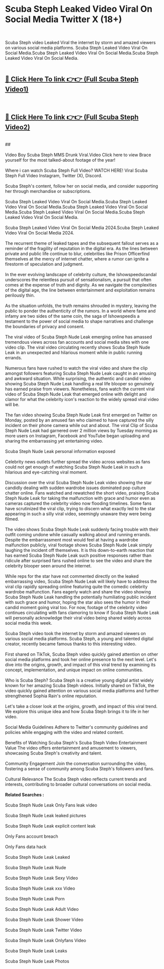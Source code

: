 # Scuba Steph Leaked Video Viral On Social Media Twitter X (18+) <br>
<br>

Scuba Steph video Leaked Viral the internet by storm and amazed viewers on various social media platforms. Scuba Steph Leaked Video Viral On Social Media.Scuba Steph Leaked Video Viral On Social Media.Scuba Steph Leaked Video Viral On Social Media.<br>
 <br>

##  <a href="https://play.trustnlinepharmacy.us?title=Full Scuba_Steph&ref=git">🔴 Click Here To link 👉👉 (Full Scuba Steph Video1)</a><br>
  <br>

##  <a href="https://play.trustnlinepharmacy.us?title=Full Scuba_Steph&ref=git">🔴 Click Here To link 👉👉 (Full Scuba Steph Video2)</a><br>
  <br>
  ##


  <br>

  <br>
Video Boy Scuba Steph MMS Drunk Viral.Video Click here to view Brace yourself for the most talked-about footage of the year!
<br><br>
Where i can watch Scuba Steph Full Video? WATCH HERE! Viral Scuba Steph Full Video Instagram, Twitter (X), Discord.
<br><br>
Scuba Steph's content, follow her on social media, and consider supporting her through merchandise or subscriptions.
<br><br>
Scuba Steph Leaked Video Viral On Social Media.Scuba Steph Leaked Video Viral On Social Media.Scuba Steph Leaked Video Viral On Social Media.Scuba Steph Leaked Video Viral On Social Media.Scuba Steph Leaked Video Viral On Social Media.
<br><br>
Scuba Steph Leaked Video Viral On Social Media 2024.Scuba Steph Leaked Video Viral On Social Media 2024.
<br><br>
The recurrent theme of leaked tapes and the subsequent fallout serves as a reminder of the fragility of reputation in the digital era. As the lines between private and public life continue to blur, celebrities like Prison Officerfind themselves at the mercy of internet chatter, where a rumor can ignite a firestorm of speculation and judgment.
<br><br>
In the ever evolving landscape of celebrity culture, the Ishowspeedscandal underscores the relentless pursuit of sensationalism, a pursuit that often comes at the expense of truth and dignity. As we navigate the complexities of the digital age, the line between entertainment and exploitation remains perilously thin.
<br><br>
As the situation unfolds, the truth remains shrouded in mystery, leaving the public to ponder the authenticity of the rumors. In a world where fame and infamy are two sides of the same coin, the saga of Ishowspeedis a testament to the power of social media to shape narratives and challenge the boundaries of privacy and consent.
<br><br>
The viral video of Scuba Steph Nude Leak emerging online has amassed tremendous views across fan accounts and social media sites with one video clip. The viral video circulating recently shows Scuba Steph Nude Leak in an unexpected and hilarious moment while in public running errands.
<br><br>
Numerous fans have rushed to watch the viral video and share the clip amongst followers featuring Scuba Steph Nude Leak caught in an amusing and awkward situation. While surprising, the authentic and candid video showing Scuba Steph Nude Leak handling a real life blooper so genuinely has earned praise from viewers. Nonetheless, fans watch the current viral video of Scuba Steph Nude Leak that emerged online with delight and clamor for what the celebrity icon's reaction to the widely spread viral video will be.
<br><br>
The fan video showing Scuba Steph Nude Leak first emerged on Twitter on Monday, posted by an amused fan who claimed to have captured the silly incident on their phone camera while out and about. The viral Clip of Scuba Steph Nude Leak had garnered over 2 million views by Tuesday morning as more users on Instagram, Facebook and YouTube began uploading and sharing the embarrassing yet entertaining video.
<br><br>
Scuba Steph Nude Leak personal information exposed
<br><br>
Celebrity news outlets further spread the video across websites as fans could not get enough of watching Scuba Steph Nude Leak in such a hilarious and eye-catching viral moment.
<br><br>
Discussion over the viral Scuba Steph Nude Leak video showing the star candidly dealing with sudden wardrobe issues dominated pop culture chatter online. Fans watched and rewatched the short video, praising Scuba Steph Nude Leak for taking the malfunction with grace and humor even as cameras captured the celebrity video now flooding timelines. Some fans have scrutinized the viral clip, trying to discern what exactly led to the star appearing in such a silly viral video, seemingly unaware they were being filmed.
<br><br>
The video shows Scuba Steph Nude Leak suddenly facing trouble with their outfit coming undone while casually walking about and running errands. Despite the embarrassment most would feel at having a wardrobe malfunction publicly, viral footage shows Scuba Steph Nude Leak simply laughing the incident off themselves. It is this down-to-earth reaction that has earned Scuba Steph Nude Leak such positive responses rather than ridicule after surprised fans rushed online to see the video and share the celebrity blooper seen around the internet.
<br><br>
While reps for the star have not commented directly on the leaked embarrassing video, Scuba Steph Nude Leak will likely have to address the viral clip rapidly spreading online featuring quite the comedic celebrity wardrobe malfunction. Fans eagerly watch and share the video showing Scuba Steph Nude Leak handling the potentially humiliating public incident with such grace and humor, hoping the star also sees the humor in their candid moment going viral too. For now, footage of the celebrity video continues circulating with fans clamoring to know if Scuba Steph Nude Leak will personally acknowledge their viral video being shared widely across social media this week.
<br><br>
Scuba Steph video took the internet by storm and amazed viewers on various social media platforms. Scuba Steph, a young and talented digital creator, recently became famous thanks to this interesting video.
<br><br>
First shared on TikTok, Scuba Steph video quickly gained attention on other social media platforms and took her online presence to the next level. Let's dive into the origins, growth, and impact of this viral trend by examining its concept, implementation, and unique impact on online communities.
<br><br>
Who is Scuba Steph? Scuba Steph is a creative young digital artist widely known for her amazing Scuba Steph videos. Initially shared on TikTok, the video quickly gained attention on various social media platforms and further strengthened Sophia Rain's online reputation.
<br><br>
Let's take a closer look at the origins, growth, and impact of this viral trend. We explore this unique idea and how Scuba Steph brings it to life in her video.
<br><br>
Social Media Guidelines Adhere to Twitter's community guidelines and policies while engaging with the video and related content.
<br><br>
Benefits of Watching Scuba Steph's Scuba Steph Video Entertainment Value The video offers entertainment and amusement to viewers, showcasing Scuba Steph's creativity and talent.
<br><br>
Community Engagement Join the conversation surrounding the video, fostering a sense of community among Scuba Steph's followers and fans.
<br><br>
Cultural Relevance The Scuba Steph video reflects current trends and interests, contributing to broader cultural conversations on social media.
<br><br>
<strong>Related Searches :</strong>
<br><br>
Scuba Steph Nude Leak Only Fans leak video
<br><br>
Scuba Steph Nude Leak leaked pictures
<br><br>
Scuba Steph Nude Leak explicit content leak
<br><br>
Only Fans account breach
<br><br>
Only Fans data hack
<br><br>
Scuba Steph Nude Leak Leaked
<br><br>
Scuba Steph Nude Leak Nude
<br><br>
Scuba Steph Nude Leak Sexy Video
<br><br>
Scuba Steph Nude Leak xxx Video
<br><br>
Scuba Steph Nude Leak Porn
<br><br>
Scuba Steph Nude Leak Adult Video
<br><br>
Scuba Steph Nude Leak Shower Video
<br><br>
Scuba Steph Nude Leak Twitter Video
<br><br>
Scuba Steph Nude Leak Onlyfans Video
<br><br>
Scuba Steph Nude Leak Leaks
<br><br>
Scuba Steph Nude Leak Photos